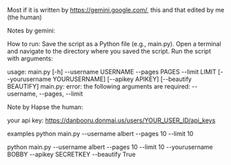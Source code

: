 Most if it is written by https://gemini.google.com/, this and that edited by me (the human)

Notes by gemini:

How to run:
Save the script as a Python file (e.g., main.py).
Open a terminal and navigate to the directory where you saved the script.
Run the script with arguments:

usage: main.py [-h] --username USERNAME --pages PAGES --limit LIMIT [--yourusername YOURUSERNAME] [--apikey APIKEY] [--beautify BEAUTIFY]
main.py: error: the following arguments are required: --username, --pages, --limit

Note by Hapse the human:

your api key:
https://danbooru.donmai.us/users/YOUR_USER_ID/api_keys

examples
python main.py --username albert --pages 10 --limit 10

python main.py --username albert --pages 10 --limit 10 --yourusername BOBBY --apikey SECRETKEY --beautify True
